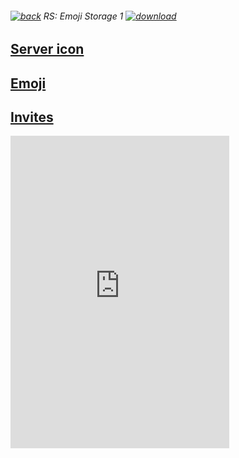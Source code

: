 ###### [![back](https://cdn.discordapp.com/emojis/887168885747511396?size=16)](https://reper2.github.io/Downloadable-Files/discord/guilds) RS: Emoji Storage 1 [![download](https://cdn.discordapp.com/emojis/885670815725674527.png?size=16)](https://raw.githubusercontent.com/Reper2/Downloadable-Files/master/discord/guilds/885670545981579315.md)

[Server icon](https://cdn.discordapp.com/icons/885670545981579315/2ac5b14537bc488ca826c274ba855a3f.png?size=4096)
---

[Emoji](https://reper2.github.io/Downloadable-Files/discord/guilds/885670545981579315/emoji)
---

[Invites](https://discord.gg/wbJf48kNjZ)
---

<iframe src="https://discord.com/widget?id=885670545981579315&theme=dark" width="350" height="500" allowtransparency="true" frameborder="0" sandbox="allow-popups allow-popups-to-escape-sandbox allow-same-origin allow-scripts"></iframe>
